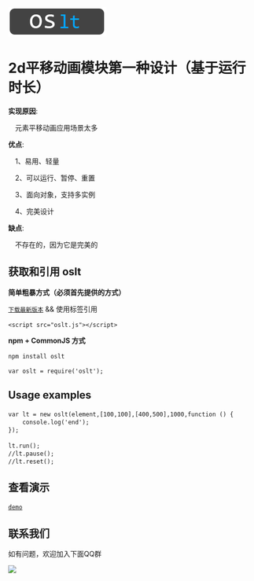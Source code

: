 ![](logo.png)

#  2d平移动画模块第一种设计（基于运行时长）

**实现原因**:

  &emsp;元素平移动画应用场景太多

**优点**:

  &emsp;1、易用、轻量

  &emsp;2、可以运行、暂停、重置

  &emsp;3、面向对象，支持多实例

  &emsp;4、完美设计

**缺点**:

  &emsp;不存在的，因为它是完美的

## 获取和引用 oslt

**简单粗暴方式（必须首先提供的方式）**

  [`下载最新版本`](https://github.com/oscxc/oslt/releases) && 使用标签引用

```
<script src="oslt.js"></script>
```

**npm + CommonJS 方式**

```
npm install oslt
```

```
var oslt = require('oslt');
```

## Usage examples

```
var lt = new oslt(element,[100,100],[400,500],1000,function () {
    console.log('end');
});

lt.run();
//lt.pause();
//lt.reset();
```

## 查看演示
[`demo`](https://oscxc.github.io/oslt)


## 联系我们

如有问题，欢迎加入下面QQ群

![](https://oscxc.github.io/Images/doc/contact.jpg)
